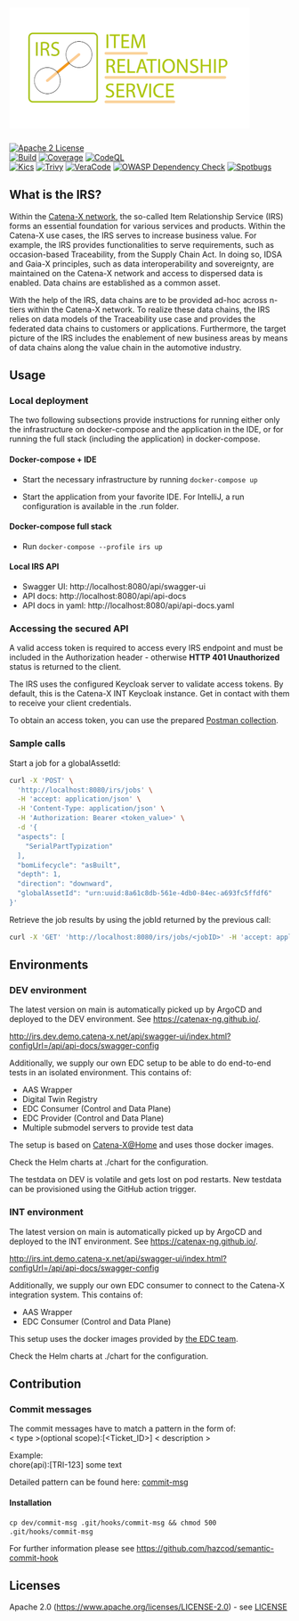 # ![Item Relationship Service (IRS)](logo.png)

[![Apache 2 License](https://img.shields.io/badge/License-Apache_2.0-blue.svg)](https://github.com/catenax-ng/product-item-relationship-service/blob/main/LICENSE)  
[![Build](https://github.com/catenax-ng/product-item-relationship-service/actions/workflows/CI-main.yml/badge.svg)](https://github.com/catenax-ng/product-item-relationship-service/actions/workflows/CI-main.yml)
[![Coverage](https://sonarcloud.io/api/project_badges/measure?project=catenax-ng_product-item-relationship-service&metric=coverage)](https://sonarcloud.io/summary/new_code?id=catenax-ng_product-item-relationship-service)
[![CodeQL](https://github.com/catenax-ng/product-item-relationship-service/actions/workflows/codeql.yml/badge.svg)](https://github.com/catenax-ng/product-item-relationship-service/actions/workflows/codeql.yml)  
[![Kics](https://github.com/catenax-ng/product-item-relationship-service/actions/workflows/kics.yml/badge.svg)](https://github.com/catenax-ng/product-item-relationship-service/actions/workflows/kics.yml)
[![Trivy](https://github.com/catenax-ng/product-item-relationship-service/actions/workflows/trivy.yml/badge.svg)](https://github.com/catenax-ng/product-item-relationship-service/actions/workflows/trivy.yml)
[![VeraCode](https://github.com/catenax-ng/product-item-relationship-service/actions/workflows/VeraCode.yml/badge.svg)](https://github.com/catenax-ng/product-item-relationship-service/actions/workflows/VeraCode.yml)
[![OWASP Dependency Check](https://github.com/catenax-ng/product-item-relationship-service/actions/workflows/owasp.yml/badge.svg)](https://github.com/catenax-ng/product-item-relationship-service/actions/workflows/owasp.yml)
[![Spotbugs](https://github.com/catenax-ng/product-item-relationship-service/actions/workflows/spotbugs.yml/badge.svg)](https://github.com/catenax-ng/product-item-relationship-service/actions/workflows/spotbugs.yml)
   

## What is the IRS?

Within the [Catena-X network](https://catena-x.net/), the so-called Item Relationship Service (IRS) forms an essential 
foundation for various services and products. Within the Catena-X use cases, the IRS serves to increase business value.
For example, the IRS provides functionalities to serve requirements, such as occasion-based Traceability, 
from the Supply Chain Act. In doing so, IDSA and Gaia-X principles, such as data interoperability and sovereignty, are 
maintained on the Catena-X network and access to dispersed data is enabled. Data chains are established as a common asset.

With the help of the IRS, data chains are to be provided ad-hoc across n-tiers within the Catena-X network. 
To realize these data chains, the IRS relies on data models of the Traceability use case and provides the federated 
data chains to customers or applications. Furthermore, the target picture of the IRS includes the enablement of new 
business areas by means of data chains along the value chain in the automotive industry.

## Usage

### Local deployment

The two following subsections provide instructions for running either only the infrastructure on docker-compose and the application in the IDE, or for running the full stack (including the application) in docker-compose.

#### Docker-compose + IDE

* Start the necessary infrastructure by running `docker-compose up`

* Start the application from your favorite IDE. For IntelliJ, a run configuration is available in the .run folder.

#### Docker-compose full stack

* Run `docker-compose --profile irs up`

#### Local IRS API

- Swagger UI: http://localhost:8080/api/swagger-ui
- API docs: http://localhost:8080/api/api-docs
- API docs in yaml:  http://localhost:8080/api/api-docs.yaml

### Accessing the secured API

A valid access token is required to access every IRS endpoint and must be included in the Authorization header - otherwise **HTTP 401 Unauthorized** status is returned to the client.

The IRS uses the configured Keycloak server to validate access tokens. By default, this is the Catena-X INT Keycloak instance. Get in contact with them to receive your client credentials.

To obtain an access token, you can use the prepared [Postman collection](https://github.com/catenax-ng/product-item-relationship-service/blob/main/testing/IRS%20DEMO%20Collection.postman_collection.json). 

### Sample calls

Start a job for a globalAssetId:

```bash
curl -X 'POST' \
  'http://localhost:8080/irs/jobs' \
  -H 'accept: application/json' \
  -H 'Content-Type: application/json' \
  -H 'Authorization: Bearer <token_value>' \
  -d '{
  "aspects": [
    "SerialPartTypization"
  ],
  "bomLifecycle": "asBuilt",
  "depth": 1,
  "direction": "downward",
  "globalAssetId": "urn:uuid:8a61c8db-561e-4db0-84ec-a693fc5ffdf6"
}'
```

Retrieve the job results by using the jobId returned by the previous call:
```bash
curl -X 'GET' 'http://localhost:8080/irs/jobs/<jobID>' -H 'accept: application/json' -H 'Authorization: Bearer <token_value>'
```

## Environments
### DEV environment

The latest version on main is automatically picked up by ArgoCD and deployed to the DEV environment.
See https://catenax-ng.github.io/.

http://irs.dev.demo.catena-x.net/api/swagger-ui/index.html?configUrl=/api/api-docs/swagger-config

Additionally, we supply our own EDC setup to be able to do end-to-end tests in an isolated environment.
This contains of:
 - AAS Wrapper
 - Digital Twin Registry
 - EDC Consumer (Control and Data Plane)
 - EDC Provider (Control and Data Plane)
 - Multiple submodel servers to provide test data

The setup is based on [Catena-X@Home](https://github.com/catenax-ng/catenax-at-home/) and uses those docker images.

Check the Helm charts at ./chart for the configuration.

The testdata on DEV is volatile and gets lost on pod restarts. New testdata can be provisioned using the GitHub action trigger.

### INT environment

The latest version on main is automatically picked up by ArgoCD and deployed to the INT environment.
See https://catenax-ng.github.io/.

http://irs.int.demo.catena-x.net/api/swagger-ui/index.html?configUrl=/api/api-docs/swagger-config

Additionally, we supply our own EDC consumer to connect to the Catena-X integration system.
This contains of:
- AAS Wrapper
- EDC Consumer (Control and Data Plane)

This setup uses the docker images provided by [the EDC team](https://github.com/catenax-ng/product-edc/).

Check the Helm charts at ./chart for the configuration. 

## Contribution
### Commit messages
The commit messages have to match a pattern in the form of:  
< type >(optional scope):[<Ticket_ID>] < description >

Example:  
chore(api):[TRI-123] some text

Detailed pattern can be found here: [commit-msg](dev/commit-msg)

#### Installation
```shell
cp dev/commit-msg .git/hooks/commit-msg && chmod 500 .git/hooks/commit-msg
```

For further information please see https://github.com/hazcod/semantic-commit-hook

## Licenses
Apache 2.0 (https://www.apache.org/licenses/LICENSE-2.0) - see [LICENSE](./LICENSE)
